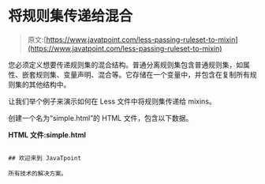 # 将规则集传递给混合

> 原文:[https://www.javatpoint.com/less-passing-ruleset-to-mixin](https://www.javatpoint.com/less-passing-ruleset-to-mixin)

您必须定义想要传递规则集的混合结构。普通分离规则集包含普通规则集，如属性、嵌套规则集、变量声明、混合等。它存储在一个变量中，并包含在复制所有规则集的其他结构中。

让我们举个例子来演示如何在 Less 文件中将规则集传递给 mixins。

创建一个名为“simple.html”的 HTML 文件，包含以下数据。

**HTML 文件:simple.html**

```

## 欢迎来到 JavaTpoint

所有技术的解决方案。

```